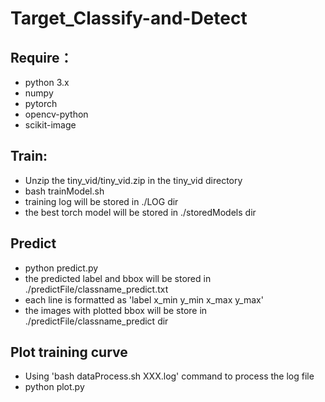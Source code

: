 # Target_Classify-and-Detect
## Require：
- python 3.x  
- numpy  
- pytorch  
- opencv-python  
- scikit-image  

## Train:
- Unzip the tiny_vid/tiny_vid.zip in the tiny_vid directory  
- bash trainModel.sh  
- training log will be stored in ./LOG dir  
- the best torch model will be stored in ./storedModels dir


## Predict
- python predict.py  
- the predicted label and bbox will be stored in ./predictFile/classname_predict.txt  
- each line is formatted as 'label x_min y_min x_max y_max'  
- the images with plotted bbox will be store in ./predictFile/classname_predict dir  

## Plot training curve
- Using 'bash dataProcess.sh XXX.log' command to process the log file  
- python plot.py



